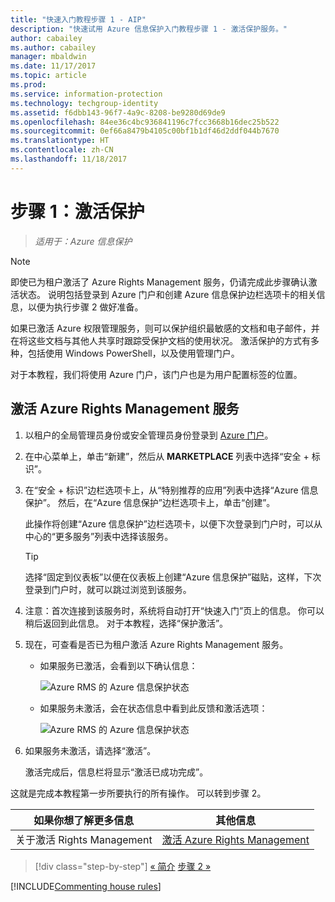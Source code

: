 ```yaml
---
title: "快速入门教程步骤 1 - AIP"
description: "快速试用 Azure 信息保护入门教程步骤 1 - 激活保护服务。"
author: cabailey
ms.author: cabailey
manager: mbaldwin
ms.date: 11/17/2017
ms.topic: article
ms.prod: 
ms.service: information-protection
ms.technology: techgroup-identity
ms.assetid: f6dbb143-96f7-4a9c-8208-be9280d69de9
ms.openlocfilehash: 84ee36c4bc936841196c7fcc3668b16dec25b522
ms.sourcegitcommit: 0ef66a8479b4105c00bf1b1df46d2ddf044b7670
ms.translationtype: HT
ms.contentlocale: zh-CN
ms.lasthandoff: 11/18/2017
---
```

# <a name="step-1-activate-protection"></a>步骤 1：激活保护
 
>*适用于：Azure 信息保护*

> [!NOTE]
>即使已为租户激活了 Azure Rights Management 服务，仍请完成此步骤确认激活状态。 说明包括登录到 Azure 门户和创建 Azure 信息保护边栏选项卡的相关信息，以便为执行步骤 2 做好准备。 

如果已激活 Azure 权限管理服务，则可以保护组织最敏感的文档和电子邮件，并在将这些文档与其他人共享时跟踪受保护文档的使用状况。 激活保护的方式有多种，包括使用 Windows PowerShell，以及使用管理门户。

对于本教程，我们将使用 Azure 门户，该门户也是为用户配置标签的位置。 

## <a name="to-activate-the-azure-rights-management-service"></a>激活 Azure Rights Management 服务

1. 以租户的全局管理员身份或安全管理员身份登录到 [Azure 门户](https://portal.azure.com)。

2. 在中心菜单上，单击“新建”，然后从 **MARKETPLACE** 列表中选择“安全 + 标识”。 
    
3.  在“安全 + 标识”边栏选项卡上，从“特别推荐的应用”列表中选择“Azure 信息保护”。 然后，在“Azure 信息保护”边栏选项卡上，单击“创建”。
    
    此操作将创建“Azure 信息保护”边栏选项卡，以便下次登录到门户时，可以从中心的“更多服务”列表中选择该服务。 
    
    > [!TIP] 
    > 选择“固定到仪表板”以便在仪表板上创建“Azure 信息保护”磁贴，这样，下次登录到门户时，就可以跳过浏览到该服务。

4. 注意：首次连接到该服务时，系统将自动打开“快速入门”页上的信息。 你可以稍后返回到此信息。 对于本教程，选择“保护激活”。 

5. 现在，可查看是否已为租户激活 Azure Rights Management 服务。 
    
    - 如果服务已激活，会看到以下确认信息：
        
        ![Azure RMS 的 Azure 信息保护状态](../media/info-protect-azurerms-activated.png)
        
    - 如果服务未激活，会在状态信息中看到此反馈和激活选项：
        
        ![Azure RMS 的 Azure 信息保护状态](../media/info-protect-azurerms-deactivated.png)

6. 如果服务未激活，请选择“激活”。 

    激活完成后，信息栏将显示“激活已成功完成”。

这就是完成本教程第一步所要执行的所有操作。 可以转到步骤 2。

|如果你想了解更多信息|其他信息|
|--------------------------------|--------------------------|
|关于激活 Rights Management|[激活 Azure Rights Management](../deploy-use/activate-service.md)|


>[!div class="step-by-step"]
[&#171; 简介](infoprotect-quick-start-tutorial.md)
[步骤 2 &#187;](infoprotect-tutorial-step2.md)

[!INCLUDE[Commenting house rules](../includes/houserules.md)]
